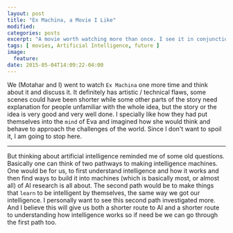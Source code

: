 ```yaml
---
layout: post
title: "Ex Machina, a Movie I Like"
modified:
categories: posts
excerpt: "A movie worth watching more than once. I see it in conjunction with 'Singularity is Near' by Ray Kurzweil"
tags: [ movies, Artificial Intelligence, future ]
image:
  feature:
date: 2015-05-04T14:09:22-04:00
---
```


We (Motahar and I) went to watch `Ex Machina` one more time and think about it and discuss it.
It definitely has artistic / technical flaws, some scenes could have been shorter while some other parts of the story need explanation for people unfamiliar with the whole idea, but the story or the idea is very good and very well done.
I specially like how they had put themselves into the `mind` of Eva and imagined how she would think and behave to approach the challenges of the world.
Since I don't want to spoil it, I am going to stop here.

- - - - - - -  

But thinking about artificial intelligence reminded me of some old questions. Basically one can think of two pathways to making intelligence machines. One would be for us, to first understand intelligence and how it works and then find ways to build it into machines (which is basically most, or almost all) of AI research is all about. The second path would be to make things that `learn` to be intelligent by themselves, the same way we got our intelligence. I personally want to see this second path investigated more. And I believe this will give us both a shorter route to AI and a shorter route to understanding how intelligence works so if need be we can go through the first path too.
